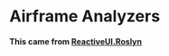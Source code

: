 # Airframe Analyzers

#### This came from [ReactiveUI.Roslyn](https://github.com/RLittlesII/ReactiveUI.Roslyn)